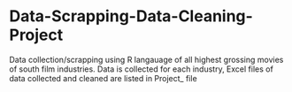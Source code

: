 # Data-Scrapping-Data-Cleaning-Project
Data collection/scrapping using R langauage of all highest grossing movies of south film industries. Data is collected for each industry, Excel files of data collected and cleaned are listed in Project_ file
